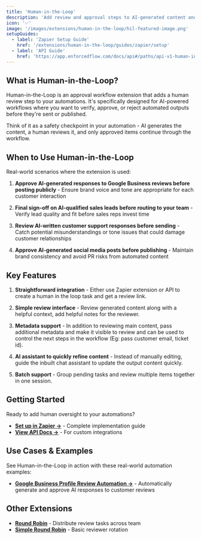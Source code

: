 ```yaml
---
title: 'Human-in-the-Loop'
description: 'Add review and approval steps to AI-generated content and automated workflows'
icon: '✅'
image: '/images/extensions/human-in-the-loop/hil-featured-image.png'
setupGuides:
  - label: 'Zapier Setup Guide'
    href: '/extensions/human-in-the-loop/guides/zapier/setup'
  - label: 'API Guide'
    href: 'https://app.enforcedflow.com/docs/api#/paths/api-v1-human-in-the-loop-tasks/post'
---
```


## What is Human-in-the-Loop?

Human-in-the-Loop is an approval workflow extension that adds a human review step to your automations. It's specifically designed for AI-powered workflows where you want to verify, approve, or reject automated outputs before they're sent or published.

Think of it as a safety checkpoint in your automation - AI generates the content, a human reviews it, and only approved items continue through the workflow.

## When to Use Human-in-the-Loop

Real-world scenarios where the extension is used:

1. **Approve AI-generated responses to Google Business reviews before posting publicly** - Ensure brand voice and tone are appropriate for each customer interaction

2. **Final sign-off on AI-qualified sales leads before routing to your team** - Verify lead quality and fit before sales reps invest time

3. **Review AI-written customer support responses before sending** - Catch potential misunderstandings or tone issues that could damage customer relationships

4. **Approve AI-generated social media posts before publishing** - Maintain brand consistency and avoid PR risks from automated content

## Key Features

1. **Straightforward integration** - Either use Zapier extension or API to create a human in the loop task and get a review link.

2. **Simple review interface** - Review generated content along with a helpful context, add helpful notes for the reviewer.

3. **Metadata support** - In addition to reviewing main content, pass additional metadata and make it visible to review and can be used to control the next steps in the workflow (Eg: pass customer email, ticket id).

4. **AI assistant to quickly refine content** - Instead of manually editing, guide the inbuilt chat assistant to update the output content quickly.

5. **Batch support** - Group pending tasks and review multiple items together in one session.

## Getting Started

Ready to add human oversight to your automations?

- **[Set up in Zapier →](/guides/zapier/human-in-the-loop)** - Complete implementation guide
- **[View API Docs →](#)** - For custom integrations

## Use Cases & Examples

See Human-in-the-Loop in action with these real-world automation examples:

- **[Google Business Profile Review Automation →](/extensions/human-in-the-loop/use-cases/zapier/google-business-review-automation)** - Automatically generate and approve AI responses to customer reviews

## Other Extensions

- **[Round Robin](/extensions/round-robin)** - Distribute review tasks across team
- **[Simple Round Robin](/extensions/simple-round-robin)** - Basic reviewer rotation
